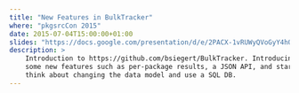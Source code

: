 ```yaml
---
title: "New Features in BulkTracker"
where: "pkgsrcCon 2015"
date: 2015-07-04T15:00:00+01:00
slides: "https://docs.google.com/presentation/d/e/2PACX-1vRUWyQVoGyY4hOth_MzBMeP-3izd2r5zApyy6gK9yOHVeyjWYs77gN43kxEdKZ6K04aAyfORrX2-UXj/pub?start=false&loop=false&delayms=60000"
description: >
    Introduction to https://github.com/bsiegert/BulkTracker. Introducing
    some new features such as per-package results, a JSON API, and starting to
    think about changing the data model and use a SQL DB.
---
```


